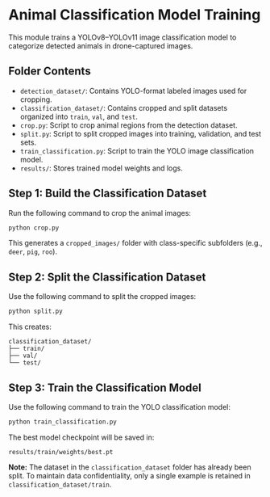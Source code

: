 # Animal Classification Model Training

This module trains a YOLOv8–YOLOv11 image classification model to categorize detected animals in drone-captured images.

## Folder Contents

- `detection_dataset/`: Contains YOLO-format labeled images used for cropping.
- `classification_dataset/`: Contains cropped and split datasets organized into `train`, `val`, and `test`.
- `crop.py`: Script to crop animal regions from the detection dataset.
- `split.py`: Script to split cropped images into training, validation, and test sets.
- `train_classification.py`: Script to train the YOLO image classification model.
- `results/`: Stores trained model weights and logs.

## Step 1: Build the Classification Dataset

Run the following command to crop the animal images:

```bash
python crop.py
```

This generates a `cropped_images/` folder with class-specific subfolders (e.g., `deer`, `pig`, `roo`).

## Step 2: Split the Classification Dataset

Use the following command to split the cropped images:

```bash
python split.py
```

This creates:

```
classification_dataset/
├── train/
├── val/
└── test/
```

## Step 3: Train the Classification Model

Use the following command to train the YOLO classification model:

```bash
python train_classification.py
```

The best model checkpoint will be saved in:

```
results/train/weights/best.pt
```

**Note:** The dataset in the `classification_dataset` folder has already been split. To maintain data confidentiality, only a single example is retained in `classification_dataset/train`.  

